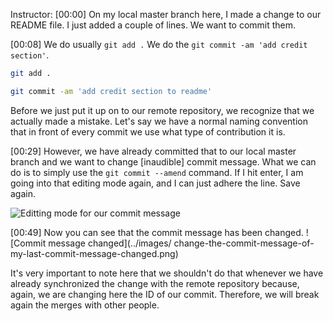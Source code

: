 Instructor: [00:00] On my local master branch here, I made a change to our README file. I just added a couple of lines. We want to commit them.

[00:08] We do usually `git add .` We do the `git commit -am 'add credit section'`.

```bash
git add .

git commit -am 'add credit section to readme'
```

Before we just put it up on to our remote repository, we recognize that we actually made a mistake. Let's say we have a normal naming convention that in front of every commit we use what type of contribution it is.

[00:29] However, we have already committed that to our local master branch and we want to change [inaudible] commit message. What we can do is to simply use the `git commit --amend` command. If I hit enter, I am going into that editing mode again, and I can just adhere the line. Save again.

![Editting mode for our commit message](https://res.cloudinary.com/dg3gyk0gu/image/upload/v1550272141/transcript-images/change-the-commit-message-of-my-last-commit-editing-commit-message.jpg)

[00:49] Now you can see that the commit message has been changed.
![Commit message changed](../images/
change-the-commit-message-of-my-last-commit-message-changed.png)

It's very important to note here that we shouldn't do that whenever we have already synchronized the change with the remote repository because, again, we are changing here the ID of our commit. Therefore, we will break again the merges with other people.
